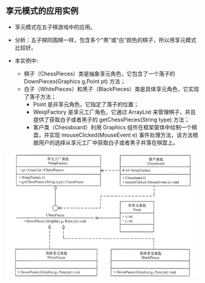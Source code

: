 ## 享元模式的应用实例

* 享元模式在五子棋游戏中的应用。

* 分析：五子棋同围棋一样，包含多个“黑”或“白”颜色的棋子，所以用享元模式比较好。

* 本实例中:
   - 棋子（ChessPieces）类是抽象享元角色，它包含了一个落子的 DownPieces(Graphics g,Point pt) 方法；
   - 白子（WhitePieces）和黑子（BlackPieces）类是具体享元角色，它实现了落子方法；
      - Point 是非享元角色，它指定了落子的位置；
      - WeiqiFactory 是享元工厂角色，它通过 ArrayList 来管理棋子，并且提供了获取白子或者黑子的 getChessPieces(String type) 方法；
      - 客户类（Chessboard）利用 Graphics 组件在框架窗体中绘制一个棋盘，并实现 mouseClicked(MouseEvent e) 事件处理方法，该方法根据用户的选择从享元工厂中获取白子或者黑子并落在棋盘上。

![](img.png)
